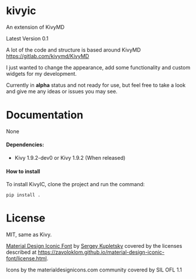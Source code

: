 # kivyic
An extension of KivyMD

Latest Version 0.1

A lot of the code and structure is based around KivyMD https://gitlab.com/kivymd/KivyMD

I just wanted to change the appearance, add some functionality and custom widgets for my development.

Currently in **alpha** status and not ready for use, but feel free to take a look and give me any ideas or issues you may see.

Documentation
=============

None

#### Dependencies:
* Kivy 1.9.2-dev0 or Kivy 1.9.2 (When released)

#### How to install

To install KivyIC, clone the project and run the command:

    pip install .

License
=======

MIT, same as Kivy.

[Material Design Iconic Font](https://github.com/zavoloklom/material-design-iconic-font) by [Sergey Kupletsky](https://twitter.com/zavoloklom) covered by the licenses described at https://zavoloklom.github.io/material-design-iconic-font/license.html.

Icons by the materialdesignicons.com community covered by SIL OFL 1.1
